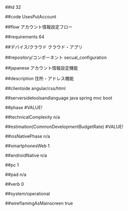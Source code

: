 ##id
32

##code
UsesPutAccount

##flow
アカウント情報設定フロー

##requirements
64

##デバイス/クラウド
クラウド・アプリ

##repository/コンポーネント
secual_configuration

##japanese
アカウント情報設定機能

##description
住所・アドレス機能

##clientside
angular/css/html

##serversidetoolsandlanguage
java spring mvc boot

##phase
#VALUE!

##technicalComplexity
n/a

##estimation(CommonDevelopmentBudgetRate)
#VALUE!

##iosNativePhase
n/a

##smartphonesWeb
1

##androidNative
n/a

##pc
1

##pad
n/a

##verb
0

##system/operational


##wireflamingAsMainscreen
true